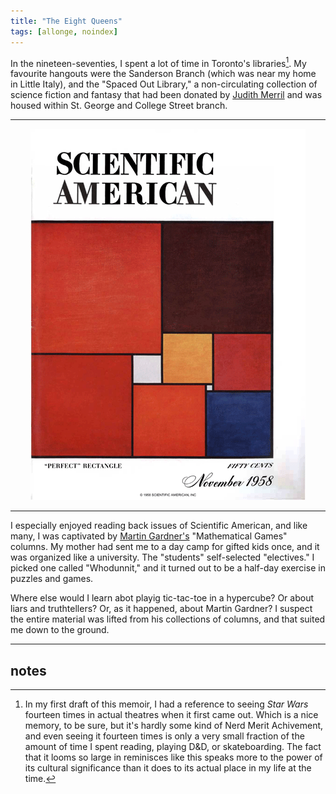 ```yaml
---
title: "The Eight Queens"
tags: [allonge, noindex]
---
```


In the nineteen-seventies, I spent a lot of time in Toronto's libraries[^sw]. My favourite hangouts were the Sanderson Branch (which was near my home in Little Italy), and the "Spaced Out Library," a non-circulating collection of science fiction and fantasy that had been donated by [Judith Merril] and was housed within St. George and College Street branch.

[^sw]: In my first draft of this memoir, I had a reference to seeing *Star Wars* fourteen times in actual theatres when it first came out. Which is a nice memory, to be sure, but it's hardly some kind of Nerd Merit Achivement, and even seeing it fourteen times is only a very small fraction of the amount of time I spent reading, playing D&D, or skateboarding. The fact that it looms so large in reminisces like this speaks more to the power of its cultural significance than it does to its actual place in my life at the time.

[Judith Merril]: https://www.thestar.com/yourtoronto/once-upon-a-city-archives/2018/01/04/little-mother-of-science-fiction-birthed-new-chapter-for-genre-in-canada.html

---

<center><img src="/assets/images/sci-am-1958-11.gif" alt="Scientific American" longdesc="http://www.celebrationofmind.org/archive/miller-squares.html" style="border: 1; object-position: center;"/></center>

---

I especially enjoyed reading back issues of Scientific American, and like many, I was captivated by [Martin Gardner's][mg] "Mathematical Games" columns. My mother had sent me to a day camp for gifted kids once, and it was organized like a university. The "students" self-selected "electives." I picked one called "Whodunnit," and it turned out to be a half-day exercise in puzzles and games.

Where else would I learn abot playig tic-tac-toe in a hypercube? Or about liars and truthtellers? Or, as it happened, about Martin Gardner? I suspect the entire material was lifted from his collections of columns, and that suited me down to the ground.

[mg]: https://en.wikipedia.org/wiki/Martin_Gardner

---

## notes


